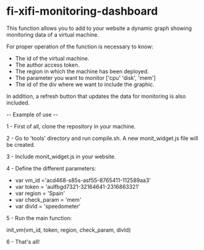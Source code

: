 fi-xifi-monitoring-dashboard
============================

This function allows you to add to your website a dynamic graph showing monitoring data of a virtual machine.

For proper operation of the function is necessary to know:
- The id of the virtual machine.
- The author access token.
- The region in which the machine has been deployed.
- The parameter you want to monitor ['cpu' 'disk', 'mem']
- The id of the div where we want to include the graphic.

In addition, a refresh button that updates the data for monitoring is also included.

-- Example of use --

1 - First of all, clone the repository in your machine.

2 - Go to 'tools' directory and run compile.sh. A new monit_widget.js file will be created.

3 - Include monit_widget.js in your website.

4 - Define the different parameters:

- var vm_id ='acd468-s85s-asf55-8765411-112589aa3'
- var token = 'aulfbgd7321-32164641-2316863321'
- var region = 'Spain'
- var check_param = 'mem'
- var divId = 'speedometer'

5 - Run the main function:

init_vm(vm_id, token, region, check_param, divId)

6 - That's all!